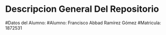 # Descripcion General Del Repositorio 
#Datos del Alumno:
#Alumno: Francisco Abbad Ramírez Gómez
#Matricula: 1872531
